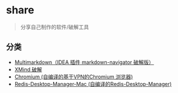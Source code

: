 # share

> 分享自己制作的软件/破解工具

## 分类

- [Multimarkdown（IDEA 插件 markdown-navigator 破解版）](https://github.com/gclm/share/tree/markdown-navigator)
- [XMind 破解](./XMind/README.md)
- [Chromium (自编译的基于VPN的Chromium 浏览器)](./Chromium/README.md)
- [Redis-Desktop-Manager-Mac (自编译的Redis-Desktop-Manager)](./Redis-Desktop-Manager-Mac/README.md)